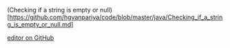 (Checking if a string is empty or null)[https://github.com/hgvanpariya/code/blob/master/java/Checking_if_a_string_is_empty_or_null.md]


[editor on GitHub](https://github.com/hgvanpariya/code/edit/master/README.md)
